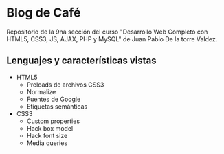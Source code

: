 # Blog de Café

Repositorio de la 9na sección del curso "Desarrollo Web Completo con HTML5, CSS3, JS, AJAX, PHP y MySQL" de Juan Pablo De la torre Valdez.

## Lenguajes y características vistas

- HTML5
  - Preloads de archivos CSS3
  - Normalize
  - Fuentes de Google
  - Etiquetas semánticas
- CSS3
  - Custom properties
  - Hack box model
  - Hack font size
  - Media queries
